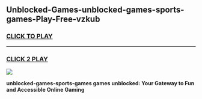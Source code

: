 
## Unblocked-Games-unblocked-games-sports-games-Play-Free-vzkub
<h3>
<a href="https://premium76.site?title=unblocked-games-sports-games&ref=18A1">CLICK TO PLAY</a></h3>
<hr>

<h3>
<a href="https://premium76.site?title=unblocked-games-sports-games&ref=18A1">CLICK 2 PLAY</a>
  
</h3>

<a href="https://premium76.site?title=unblocked-games-sports-games&ref=18A1"><img src="https://clearcache.store/games.png"></a>


**unblocked-games-sports-games games unblocked: Your Gateway to Fun and Accessible Online Gaming**
